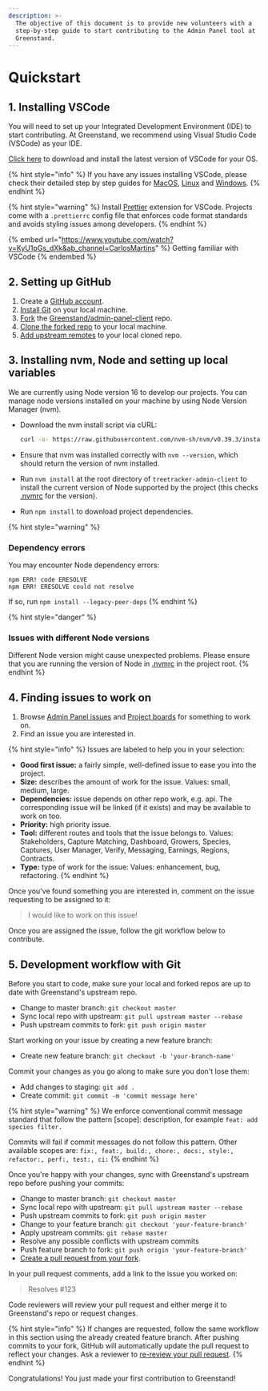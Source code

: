 ```yaml
---
description: >-
  The objective of this document is to provide new volunteers with a
  step-by-step guide to start contributing to the Admin Panel tool at
  Greenstand.
---
```


# Quickstart

## 1. Installing VSCode

You will need to set up your Integrated Development Environment (IDE) to start contributing. At Greenstand, we recommend using Visual Studio Code (VSCode) as your IDE.

[Click here](https://code.visualstudio.com/) to download and install the latest version of VSCode for your OS.

{% hint style="info" %}
If you have any issues installing VSCode, please check their detailed step by step guides for [MacOS](https://code.visualstudio.com/docs/setup/mac), [Linux](https://code.visualstudio.com/docs/setup/linux) and [Windows](https://code.visualstudio.com/docs/setup/windows).
{% endhint %}

{% hint style="warning" %}
Install [Prettier](https://marketplace.visualstudio.com/items?itemName=esbenp.prettier-vscode) extension for VSCode. Projects come with a `.prettierrc` config file that enforces code format standards and avoids styling issues among developers.
{% endhint %}

{% embed url="https://www.youtube.com/watch?v=KyU1pGs_dXk&ab_channel=CarlosMartins" %}
Getting familiar with VSCode
{% endembed %}

## 2. Setting up GitHub

1. Create a [GitHub account](https://github.com/).
2. [Install Git](https://docs.github.com/en/github/getting-started-with-github/set-up-git) on your local machine.
3. [Fork](https://docs.github.com/en/github/getting-started-with-github/fork-a-repo) the [Greenstand/admin-panel-client](https://github.com/Greenstand/treetracker-admin-client) repo.
4. [Clone the forked repo](https://docs.github.com/en/github/creating-cloning-and-archiving-repositories/cloning-a-repository) to your local machine.
5. [Add upstream remotes](https://docs.github.com/en/github/collaborating-with-issues-and-pull-requests/configuring-a-remote-for-a-fork) to your local cloned repo.

## 3. Installing nvm, Node and setting up local variables

We are currently using Node version 16 to develop our projects. You can manage node versions installed on your machine by using Node Version Manager (nvm).

*   Download the nvm install script via cURL:

    ```bash
    curl -o- https://raw.githubusercontent.com/nvm-sh/nvm/v0.39.3/install.sh | bash
    ```
* Ensure that nvm was installed correctly with `nvm --version`, which should return the version of nvm installed.
* Run `nvm install` at the root directory of `treetracker-admin-client` to install the current version of Node supported by the project  (this checks [.nvmrc](https://github.com/Greenstand/treetracker-admin-client/blob/master/.nvmrc) for the version).
* Run `npm install` to download project dependencies.

{% hint style="warning" %}
### Dependency errors

You may encounter Node dependency errors:

```
npm ERR! code ERESOLVE
npm ERR! ERESOLVE could not resolve
```

If so, run `npm install --legacy-peer-deps`
{% endhint %}

{% hint style="danger" %}
### Issues with different Node versions

Different Node version might cause unexpected problems. Please ensure that you are running the version of Node in [.nvmrc](https://github.com/Greenstand/treetracker-admin-client/blob/master/.nvmrc) in the project root.
{% endhint %}

## 4. Finding issues to work on

1. Browse [Admin Panel issues](https://github.com/Greenstand/treetracker-admin-client/issues) and [Project boards](https://github.com/Greenstand/treetracker-admin-client/projects?query=is%3Aopen) for something to work on.
2. Find an issue you are interested in.

{% hint style="info" %}
Issues are labeled to help you in your selection:

* **Good first issue:** a fairly simple, well-defined issue to ease you into the project.
* **Size:** describes the amount of work for the issue. Values: small, medium, large.
* **Dependencies:** issue depends on other repo work, e.g. api. The corresponding issue will be linked (if it exists) and may be available to work on too.
* **Priority:** high priority issue.
* **Tool:** different routes and tools that the issue belongs to. Values: Stakeholders, Capture Matching, Dashboard, Growers, Species, Captures, User Manager, Verify, Messaging, Earnings, Regions, Contracts.
* **Type:** type of work for the issue: Values: enhancement, bug, refactoring.
{% endhint %}

Once you've found something you are interested in, comment on the issue requesting to be assigned to it:

> I would like to work on this issue!

Once you are assigned the issue, follow the git workflow below to contribute.

## 5. Development workflow with Git

Before you start to code, make sure your local and forked repos are up to date with Greenstand's upstream repo.

* Change to master branch: `git checkout master`
* Sync local repo with upstream: `git pull upstream master --rebase`
* Push upstream commits to fork: `git push origin master`

Start working on your issue by creating a new feature branch:

* Create new feature branch: `git checkout -b 'your-branch-name'`

Commit your changes as you go along to make sure you don't lose them:

* Add changes to staging: `git add .`
* Create commit: `git commit -m 'commit message here'`

{% hint style="warning" %}
We enforce conventional commit message standard that follow the pattern \[scope]: description, for example `feat: add species filter.`

Commits will fail if commit messages do not follow this pattern. Other available scopes are:  `fix:, feat:, build:, chore:, docs:, style:, refactor:, perf:, test:, ci:`
{% endhint %}

Once you're happy with your changes, sync with Greenstand's upstream repo before pushing your commits:

* Change to master branch: `git checkout master`
* Sync local repo with upstream: `git pull upstream master --rebase`
* Push upstream commits to fork: `git push origin master`
* Change to your feature branch: `git checkout 'your-feature-branch'`
* Apply upstream commits: `git rebase master`
* Resolve any possible conflicts with upstream commits
* Push feature branch to fork: `git push origin 'your-feature-branch'`
* [Create a pull request from your fork](https://docs.github.com/en/github/collaborating-with-issues-and-pull-requests/creating-a-pull-request-from-a-fork).

In your pull request comments, add a link to the issue you worked on:

> Resolves #123

Code reviewers will review your pull request and either merge it to Greenstand's repo or request changes.&#x20;

{% hint style="info" %}
If changes are requested, follow the same workflow in this section using the already created feature branch. After pushing commits to your fork, GitHub will automatically update the pull request to reflect your changes. Ask a reviewer to [re-review your pull request](https://docs.github.com/en/github/collaborating-with-issues-and-pull-requests/requesting-a-pull-request-review).
{% endhint %}

Congratulations! You just made your first contribution to Greenstand!


